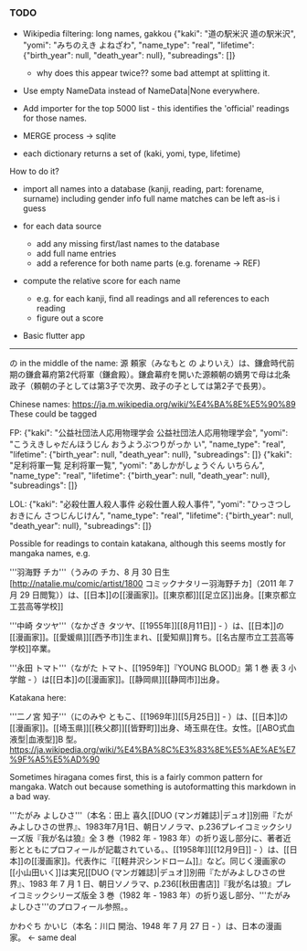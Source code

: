 ### TODO

 - Wikipedia filtering: long names, gakkou
  {"kaki": "道の駅米沢 道の駅米沢", "yomi": "みちのえき よねざわ", "name_type": "real", "lifetime": {"birth_year": null, "death_year": null}, "subreadings": []}
   - why does this appear twice?? some bad attempt at splitting it.

 - Use empty NameData instead of NameData|None everywhere.

 - Add importer for the top 5000 list - this identifies the 'official'
   readings for those names.

 - MERGE process -> sqlite
  - each dictionary returns a set of (kaki, yomi, type, lifetime)

  How to do it?
   * import all names into a database (kanji, reading, part: forename, surname) including gender info
     full name matches can be left as-is i guess

   * for each data source
     - add any missing first/last names to the database
     - add full name entries
     - add a reference for both name parts (e.g. forename -> REF)
    
   * compute the relative score for each name
     - e.g. for each kanji, find all readings and all references to each reading
     - figure out a score

 - Basic flutter app

---

の in the middle of the name:
源 頼家（みなもと の よりいえ）は、鎌倉時代前期の鎌倉幕府第2代将軍（鎌倉殿）。鎌倉幕府を開いた源頼朝の嫡男で母は北条政子（頼朝の子としては第3子で次男、政子の子としては第2子で長男）。

Chinese names: https://ja.m.wikipedia.org/wiki/%E4%BA%8E%E5%90%89 
  These could be tagged

FP:
{"kaki": "公益社団法人応用物理学会 公益社団法人応用物理学会", "yomi": "こうえきしゃだんほうじん おうようぶつりがっか
い", "name_type": "real", "lifetime": {"birth_year": null, "death_year": null}, "subreadings": []}
{"kaki": "足利将軍一覧 足利将軍一覧", "yomi": "あしかがしょうぐん いちらん", "name_type": "real", "lifetime": {"birth_year": null, "death_year": null}, "subreadings": []}

LOL:
{"kaki": "必殺仕置人殺人事件 必殺仕置人殺人事件", "yomi": "ひっさつしおきにん さつじんじけん", "name_type": "real", "lifetime": {"birth_year": null, "death_year": null}, "subreadings": []}


Possible for readings to contain katakana, although this seems mostly
for mangaka names, e.g.

'''羽海野 チカ'''（うみの チカ、8 月 30 日生<ref name="Profile">[http://natalie.mu/comic/artist/1800 コミックナタリー羽海野チカ]（2011 年 7 月 29 日閲覧）</ref>）は、[[日本]]の[[漫画家]]。[[東京都]][[足立区]]出身<ref name="Profile" />。[[東京都立工芸高等学校]]<ref>

'''中崎 タツヤ'''（なかざき タツヤ、[[1955年]][[8月11日]] - ）は、[[日本]]の[[漫画家]]。[[愛媛県]][[西予市]]生まれ、[[愛知県]]育ち。[[名古屋市立工芸高等学校]]卒業。

'''永田 トマト'''（ながた トマト、[[1959年]]<ref name="yb">『YOUNG BLOOD』第 1 巻 表 3 小学館</ref> - ）は[[日本]]の[[漫画家]]。[[静岡県]][[静岡市]]出身<ref name="yb" />。

Katakana here:

'''二ノ宮 知子'''（にのみや ともこ、[[1969年]][[5月25日]] - ）は、[[日本]]の[[漫画家]]。[[埼玉県]][[秩父郡]][[皆野町]]出身、埼玉県在住。女性。[[ABO式血液型|血液型]]B 型。
https://ja.wikipedia.org/wiki/%E4%BA%8C%E3%83%8E%E5%AE%AE%E7%9F%A5%E5%AD%90

Sometimes hiragana comes first, this is a fairly common pattern for mangaka.
Watch out because something is autoformatting this markdown in a bad way.

'''たがみ よしひさ'''（本名：田上 喜久<ref name="duo">[[DUO (マンガ雑誌)|デュオ]]別冊『たがみよしひさの世界』、1983年7月1日、朝日ソノラマ、p.236</ref><ref name="wolf">プレイコミックシリーズ版『我が名は狼』全 3 巻（1982 年 - 1983 年）の折り返し部分に、著者近影とともにプロフィールが記載されている。</ref>、[[1958年]][[12月9日]]<ref name="duo" /><ref name="wolf" /> - ）は、[[日本]]の[[漫画家]]。代表作に『[[軽井沢シンドローム]]』など。同じく漫画家の[[小山田いく]]は実兄<ref>[[DUO (マンガ雑誌)|デュオ]]別冊『たがみよしひさの世界』、1983 年 7 月 1 日、朝日ソノラマ、p.236</ref><ref>[[秋田書店]]『我が名は狼』プレイコミックシリーズ版全 3 巻（1982 年 - 1983 年）の折り返し部分、'''たがみよしひさ'''のプロフィール参照。</ref>。

かわぐち かいじ（本名：川口 開治、1948 年 7 月 27 日 - ）は、日本の漫画家。 <- same deal
